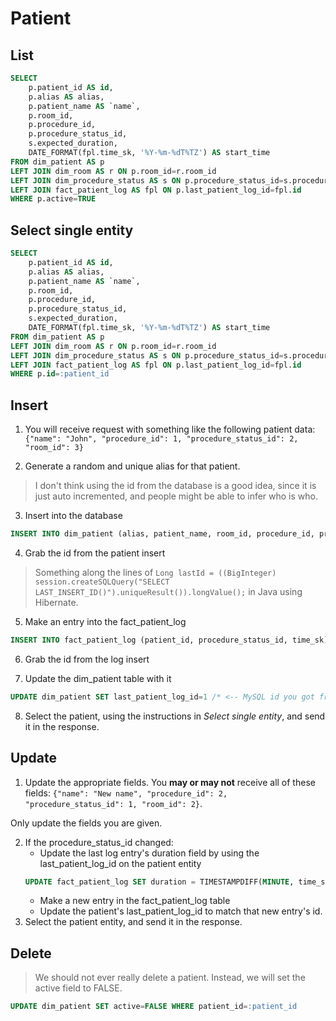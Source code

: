 # Patient

## List
```SQL
SELECT
    p.patient_id AS id,
    p.alias AS alias,
    p.patient_name AS `name`,
    p.room_id,
    p.procedure_id,
    p.procedure_status_id,
    s.expected_duration,
    DATE_FORMAT(fpl.time_sk, '%Y-%m-%dT%TZ') AS start_time
FROM dim_patient AS p
LEFT JOIN dim_room AS r ON p.room_id=r.room_id
LEFT JOIN dim_procedure_status AS s ON p.procedure_status_id=s.procedure_status_id 
LEFT JOIN fact_patient_log AS fpl ON p.last_patient_log_id=fpl.id 
WHERE p.active=TRUE
```

## Select single entity
```SQL
SELECT
    p.patient_id AS id,
    p.alias AS alias,
    p.patient_name AS `name`,
    p.room_id,
    p.procedure_id,
    p.procedure_status_id,
    s.expected_duration,
    DATE_FORMAT(fpl.time_sk, '%Y-%m-%dT%TZ') AS start_time
FROM dim_patient AS p
LEFT JOIN dim_room AS r ON p.room_id=r.room_id
LEFT JOIN dim_procedure_status AS s ON p.procedure_status_id=s.procedure_status_id 
LEFT JOIN fact_patient_log AS fpl ON p.last_patient_log_id=fpl.id 
WHERE p.id=:patient_id
```

## Insert

1. You will receive request with something like the following patient data: `{"name": "John", "procedure_id": 1, "procedure_status_id": 2, "room_id": 3}`

2. Generate a random and unique alias for that patient. 
> I don't think using the id from the database 
is a good idea, since it is just auto incremented, 
and people might be able to infer who is who.

3. Insert into the database
```SQL 
INSERT INTO dim_patient (alias, patient_name, room_id, procedure_id, procedure_status_id) VALUES ("PA234", "John", 3, 1, 2)
```

4. Grab the id from the patient insert

> Something along the lines of `Long lastId = ((BigInteger) session.createSQLQuery("SELECT LAST_INSERT_ID()").uniqueResult()).longValue();` in Java using Hibernate.

5. Make an entry into the fact_patient_log
```SQL
INSERT INTO fact_patient_log (patient_id, procedure_status_id, time_sk) VALUES (1 /* <-- MySQL id you got from the patient insert */, 2, NOW())
```

6. Grab the id from the log insert

7. Update the dim_patient table with it
```SQL
UPDATE dim_patient SET last_patient_log_id=1 /* <-- MySQL id you got from the log insert */ WHERE patient_id=1 /* <-- MySQL id you got from the patient insert */
```

8. Select the patient, using the instructions in *Select single entity*, and send it in the response. 

## Update
1. Update the appropriate fields. You **may or may not** receive all of these fields: `{"name": "New name", "procedure_id": 2, "procedure_status_id": 1, "room_id": 2}`.

Only update the fields you are given.

2. If the procedure_status_id changed:
   - Update the last log entry's duration field by using the last_patient_log_id on the patient entity
    ```SQL
    UPDATE fact_patient_log SET duration = TIMESTAMPDIFF(MINUTE, time_sk, NOW()) WHERE id=:last_patient_log_id /* <-- that would be the current last_patient_log_id */
    ```
   - Make a new entry in the fact_patient_log table
   - Update the patient's last_patient_log_id to match that new entry's id.
3. Select the patient entity, and send it in the response.

## Delete
> We should not ever really delete a patient. Instead, we will set the active field to FALSE.

```SQL
UPDATE dim_patient SET active=FALSE WHERE patient_id=:patient_id
```
